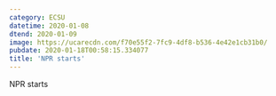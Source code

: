 ```yaml
---
category: ECSU
datetime: 2020-01-08
dtend: 2020-01-09
image: https://ucarecdn.com/f70e55f2-7fc9-4df8-b536-4e42e1cb31b0/
pubdate: 2020-01-18T00:58:15.334077
title: 'NPR starts'
---
```

NPR starts